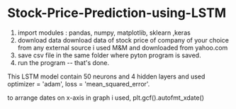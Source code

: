 # Stock-Price-Prediction-using-LSTM

1) import modules : pandas, numpy, matplotlib, sklearn ,keras
2) download data 
   download data of stock price of company of your choice from any external source
   i used M&M and downloaded from yahoo.com
3) save csv file in the same folder where pyton program is saved.
4) run the program -- that's done.

This LSTM model contain 50 neurons and 4 hidden layers and used optimizer = 'adam', loss = 'mean_squared_error'.

to arrange dates on x-axis in graph i used,
      plt.gcf().autofmt_xdate()
